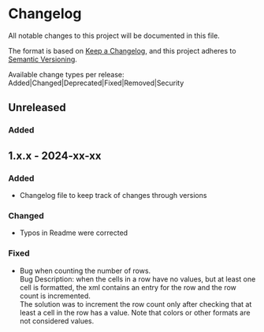 # Changelog

All notable changes to this project will be documented in this file.

The format is based on [Keep a Changelog](https://keepachangelog.com/en/1.0.0/),
and this project adheres to [Semantic Versioning](https://semver.org/spec/v2.0.0.html).

Available change types per release: Added|Changed|Deprecated|Fixed|Removed|Security

## Unreleased

### Added

## 1.x.x - 2024-xx-xx

### Added
- Changelog file to keep track of changes through versions

### Changed

- Typos in Readme were corrected

### Fixed

- Bug when counting the number of rows.  
  Bug Description: when the cells in a row have no values, but at least one cell is formatted, the xml contains an entry for the row and the row count is incremented.  
  The solution was to increment the row count only after checking that at least a cell in the row has a value. Note that colors or other formats are not considered values.  




